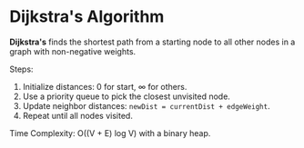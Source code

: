 # Dijkstra's Algorithm

**Dijkstra's** finds the shortest path from a starting node to all other nodes in a graph with non-negative weights.

Steps:

1. Initialize distances: 0 for start, ∞ for others.
2. Use a priority queue to pick the closest unvisited node.
3. Update neighbor distances: `newDist = currentDist + edgeWeight`.
4. Repeat until all nodes visited.

Time Complexity: O((V + E) log V) with a binary heap.

